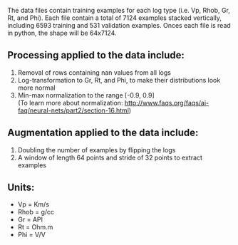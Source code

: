 The data files contain training examples for each log type (i.e. Vp, Rhob, Gr, Rt, and Phi). Each file contain a total of 7124 examples stacked vertically, including 6593 training and 531 validation examples. Onces each file is read in python, the shape will be 64x7124.

## Processing applied to the data include:
  1. Removal of rows containing nan values from all logs
  2. Log-transformation to Gr, Rt, and Phi, to make their distributions look more normal
  3. Min-max normalization to the range [-0.9, 0.9]   
  (To learn more about normalization: http://www.faqs.org/faqs/ai-faq/neural-nets/part2/section-16.html) 

## Augmentation applied to the data include:
  1. Doubling the number of examples by flipping the logs
  2. A window of length 64 points and stride of 32 points to extract examples

## Units:
  * Vp   = Km/s
  * Rhob = g/cc
  * Gr   = API
  * Rt   = Ohm.m
  * Phi  = V/V
